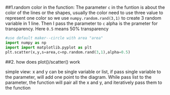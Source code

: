 ##1.random color in the function:
   The parameter `c` in the funtion is about the color of the lines or the shapes, usually the color need to use three value to represent one color so we use `numpy.random.rand(3,1)` to create 3 random variable in 1 line. Then I pass the parameter to `c`
   alpha is the prameter for transparency. Here `0.5` means 50% transparency

   ```python
   #use default maker--circle with area "area"
   import numpy as np
   import import matplotlib.pyplot as plt
   plt.scatter(x,y,s=area,c=np.random.rand(3,1),alpha=0.5) 
   ```
   
##2. how does plot()/scatter() work

   simple view: x and y can be single variable or list, if pass single variable to the parameter, will add one point to the diagram. While pass list to the parameter, the function will pair all the x and y, and iteratively pass them to the function
